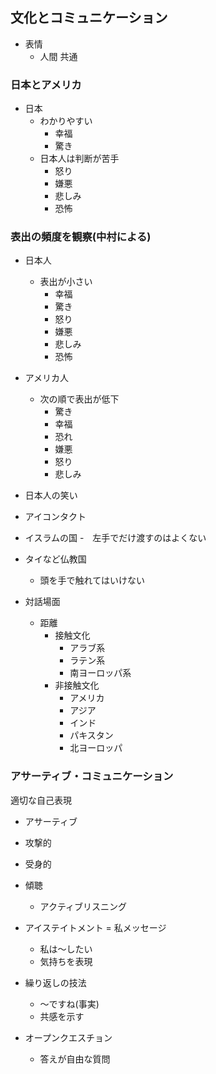 ## 文化とコミュニケーション
- 表情
  - 人間 共通

### 日本とアメリカ
- 日本
  - わかりやすい
    - 幸福
    - 驚き
  - 日本人は判断が苦手
    - 怒り
    - 嫌悪
    - 悲しみ
    - 恐怖

### 表出の頻度を観察(中村による)
- 日本人
  - 表出が小さい
    - 幸福
    - 驚き
    - 怒り
    - 嫌悪
    - 悲しみ
    - 恐怖
- アメリカ人
  - 次の順で表出が低下
    - 驚き
    - 幸福
    - 恐れ
    - 嫌悪
    - 怒り
    - 悲しみ

- 日本人の笑い

- アイコンタクト

- イスラムの国
  -　左手でだけ渡すのはよくない

- タイなど仏教国
  - 頭を手で触れてはいけない

- 対話場面
  - 距離
    - 接触文化
      - アラブ系
      - ラテン系
      - 南ヨーロッパ系
    - 非接触文化
      - アメリカ
      - アジア
      - インド
      - パキスタン
      - 北ヨーロッパ

### アサーティブ・コミュニケーション
適切な自己表現

- アサーティブ
- 攻撃的
- 受身的

- 傾聴
  - アクティブリスニング
- アイステイトメント = 私メッセージ
  - 私は～したい
  - 気持ちを表現
- 繰り返しの技法
  - ～ですね(事実)
  - 共感を示す
- オープンクエスチョン
  - 答えが自由な質問
